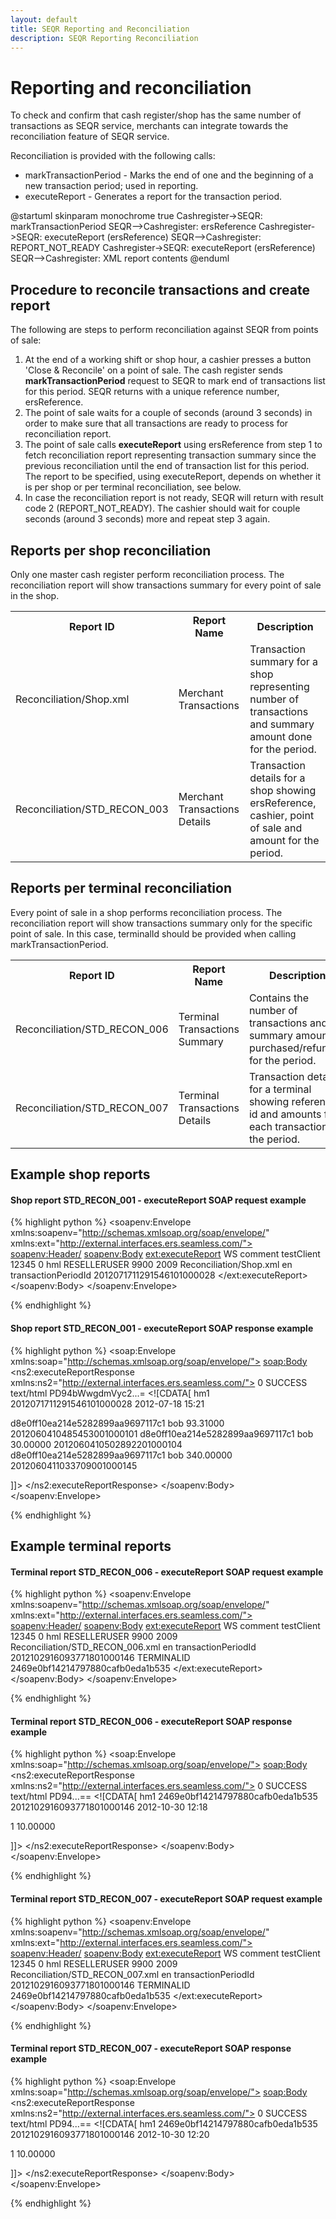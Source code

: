 ```yaml
---
layout: default
title: SEQR Reporting and Reconciliation
description: SEQR Reporting Reconciliation
---
```


# Reporting and reconciliation

To check and confirm that cash register/shop has the same number of transactions
as SEQR service, merchants can integrate towards the reconciliation feature of
SEQR service.

Reconciliation is provided with the following calls:

* markTransactionPeriod - Marks the end of one and the beginning of a new 
transaction period; used in reporting. 
* executeReport - Generates a report for the transaction period. 


<div class="diagram">
@startuml
skinparam monochrome true
Cashregister->SEQR: markTransactionPeriod
SEQR-->Cashregister: ersReference
Cashregister->SEQR: executeReport (ersReference)
SEQR-->Cashregister: REPORT_NOT_READY
Cashregister->SEQR: executeReport (ersReference)
SEQR-->Cashregister: XML report contents
@enduml
</div>

## Procedure to reconcile transactions and create report

The following are steps to perform reconciliation against SEQR from points of sale:

1. At the end of a working shift or shop hour, a cashier presses a button 'Close & Reconcile' on a point of sale.
The cash register sends **markTransactionPeriod** request to SEQR to mark end of transactions list for this period. SEQR returns with a unique reference number, ersReference.
2. The point of sale waits for a couple of seconds (around 3 seconds) in order to make sure that all transactions are ready to process for reconciliation report.
3. The point of sale calls **executeReport** using ersReference from step 1 to fetch reconciliation report representing transaction summary since the previous reconciliation until the end of transaction list for this period. The report to be specified, using executeReport, depends on whether it is per shop or per terminal reconciliation, see below.
4. In case the reconciliation report is not ready, SEQR will return with result code 2
(REPORT_NOT_READY). The cashier should wait for couple seconds (around 3 seconds) more and repeat
step 3 again.



## Reports per shop reconciliation


Only one master cash register perform reconciliation process. The reconciliation
report will show transactions summary for every point of sale in the shop.


<table>
<tr><th>Report ID</th><th>Report Name</th><th>Description</th></tr>


<tr><td>Reconciliation/Shop.xml</td>
    <td>Merchant Transactions</td>
    <td>Transaction summary for a shop representing number of transactions and summary amount done for the period. 
</td></tr>


<tr><td>Reconciliation/STD_RECON_003</td>
    <td>Merchant Transactions Details</td><td>Transaction details for a shop
showing ersReference, cashier, point of sale and amount for the period.
</td></tr>
</table>



## Reports per terminal reconciliation


Every point of sale in a shop performs reconciliation process. The reconciliation
report will show transactions summary only for the specific point of sale. In this case, terminalId should be provided when calling markTransactionPeriod.


<table>
<tr><th>Report ID</th><th>Report Name</th><th>Description</th></tr>

<tr><td>Reconciliation/STD_RECON_006</td>
    <td>Terminal Transactions Summary</td><td>Contains the number 
of transactions and summary amount purchased/refunded for the 
period. </td></tr>

<tr><td>Reconciliation/STD_RECON_007</td><td>Terminal Transactions Details</td>
    <td>Transaction details for a terminal showing reference id and amounts for each transaction in the period. 
</td></tr>
</table>

## Example shop reports

#### Shop report STD_RECON_001 - executeReport SOAP request example


{% highlight python %}
<soapenv:Envelope xmlns:soapenv="http://schemas.xmlsoap.org/soap/envelope/"
 xmlns:ext="http://external.interfaces.ers.seamless.com/">
   <soapenv:Header/>
   <soapenv:Body>
     <ext:executeReport>
       <context>
          <channel>WS</channel>
          <clientComment>comment</clientComment>
          <clientId>testClient</clientId>
          <clientReference>12345</clientReference>
          <clientRequestTimeout>0</clientRequestTimeout>
          <initiatorPrincipalId>
            <id>hml</id>
            <type>RESELLERUSER</type>
            <userId>9900</userId>
          </initiatorPrincipalId>
          <password>2009</password>
       </context>
       <reportId>Reconciliation/Shop.xml</reportId>
       <language>en</language>
       <parameters>
          <parameter>
             <entry>
                <key>transactionPeriodId</key>
                <value>2012071711291546101000028</value>
             </entry>
          </parameter>
       </parameters>
     </ext:executeReport>
   </soapenv:Body>
</soapenv:Envelope>

{% endhighlight %}


#### Shop report STD_RECON_001 - executeReport SOAP response example

{% highlight python %}
<soap:Envelope xmlns:soap="http://schemas.xmlsoap.org/soap/envelope/">
   <soap:Body>
      <ns2:executeReportResponse xmlns:ns2="http://external.interfaces.ers.seamless.com/">
         <return>
            <resultCode>0</resultCode>
            <resultDescription>SUCCESS</resultDescription>
            <report>
               <title/>
               <mimeType>text/html</mimeType>
               <content>Cjw/...=</content>
               <contentString><![CDATA[<?xml version="1.0" encoding="UTF-8"?>
<ResellerTransactionSummary>
<Meta>
<ResellerId>hm1</ResellerId>
<TransactionPeriodId>2012071711291546101000028</TransactionPeriodId>
<GeneratedAt>2012-07-18 15:19</GeneratedAt>
</Meta>
<Row>
<SalesCount>202</SalesCount>
<SalesTotal>5476.52000</SalesTotal>
</Row>
<ResellerTransactionSummary>]]></contentString>
            </report> 
         </return>
      </ns2:executeReportResponse>
   </soapenv:Body>
</soapenv:Envelope>

{% endhighlight %}


#### Shop report STD_RECON_003 - executeReport SOAP request example


{% highlight python %}
<soapenv:Envelope xmlns:soapenv="http://schemas.xmlsoap.org/soap/envelope/"
 xmlns:ext="http://external.interfaces.ers.seamless.com/">
   <soapenv:Header/>
   <soapenv:Body>
     <ext:executeReport>
       <context>
          <channel>WS</channel>
          <clientComment>comment</clientComment>
          <clientId>testClient</clientId>
          <clientReference>12345</clientReference>
          <clientRequestTimeout>0</clientRequestTimeout>
          <initiatorPrincipalId>
            <id>hml</id>
            <type>RESELLERUSER</type>
            <userId>9900</userId>
          </initiatorPrincipalId>
          <password>2009</password>
       </context>
       <reportId>Reconciliation/STD_RECON_003.xml</reportId>
       <language>en</language>
       <parameters>
          <parameter>
             <entry>
                <key>transactionPeriodId</key>
                <value>2012071711291546101000028</value>
             </entry>
          </parameter>
       </parameters>
     </ext:executeReport>
   </soapenv:Body>
</soapenv:Envelope>

{% endhighlight %}


#### Shop report STD_RECON_003 - executeReport SOAP response example

{% highlight python %}
<soap:Envelope xmlns:soap="http://schemas.xmlsoap.org/soap/envelope/">
   <soap:Body>
      <ns2:executeReportResponse xmlns:ns2="http://external.interfaces.ers.seamless.com/">
         <return>
            <resultCode>0</resultCode>
            <resultDescription>SUCCESS</resultDescription>
            <report>
               <title>STD_RECON_003_2012071711291546101000028.xml</title>
               <mimeType>text/html</mimeType>
               <content>PD94bWwgdmVyc2...=</content>
              <contentString><![CDATA[<?xml version="1.0" encoding="UTF-8"?>
<TransactionDetails>
<Meta>
<ResellerId>hm1</ResellerId>
<TransactionPeriodId>2012071711291546101000028</TransactionPeriodId>
<GeneratedAt>2012-07-18 15:21</GeneratedAt>
</Meta>

<Row>
<TerminalId>d8e0ff10ea214e5282899aa9697117c1</TerminalId>
<CashierId>bob</CashierId>
<SalesAmount>93.31000</SalesAmount>
<ErsReference>2012060410485453001000101</ErsReference>
</Row>

<Row>
<TerminalId>d8e0ff10ea214e5282899aa9697117c1</TerminalId>
<CashierId>bob</CashierId>
<SalesAmount>30.00000</SalesAmount>
<ErsReference>2012060410502892201000104</ErsReference>
</Row>

<Row>
<TerminalId>d8e0ff10ea214e5282899aa9697117c1</TerminalId>
<CashierId>bob</CashierId>
<SalesAmount>340.00000</SalesAmount>
<ErsReference>2012060411033709001000145</ErsReference>
</Row>

</TransactionDetails>]]></contentString>
            </report> 
         </return>
      </ns2:executeReportResponse>
   </soapenv:Body>
</soapenv:Envelope>

{% endhighlight %}


## Example terminal reports

#### Terminal report STD_RECON_006 - executeReport SOAP request example


{% highlight python %}
<soapenv:Envelope xmlns:soapenv="http://schemas.xmlsoap.org/soap/envelope/"
 xmlns:ext="http://external.interfaces.ers.seamless.com/">
   <soapenv:Header/>
   <soapenv:Body>
     <ext:executeReport>
       <context>
          <channel>WS</channel>
          <clientComment>comment</clientComment>
          <clientId>testClient</clientId>
          <clientReference>12345</clientReference>
          <clientRequestTimeout>0</clientRequestTimeout>
          <initiatorPrincipalId>
            <id>hml</id>
            <type>RESELLERUSER</type>
            <userId>9900</userId>
          </initiatorPrincipalId>
          <password>2009</password>
       </context>
       <reportId>Reconciliation/STD_RECON_006.xml</reportId>
       <language>en</language>
       <parameters>
          <parameter>
             <entry>
                <key>transactionPeriodId</key>
                <value>2012102916093771801000146</value>
             </entry>
             <entry>
                <key>TERMINALID</key>
                <value>2469e0bf14214797880cafb0eda1b535</value>
             </entry>
          </parameter>
       </parameters>
     </ext:executeReport>
   </soapenv:Body>
</soapenv:Envelope>

{% endhighlight %}



#### Terminal report STD_RECON_006 - executeReport SOAP response example

{% highlight python %}
<soap:Envelope xmlns:soap="http://schemas.xmlsoap.org/soap/envelope/">
   <soap:Body>
      <ns2:executeReportResponse xmlns:ns2="http://external.interfaces.ers.seamless.com/">
         <return>
            <resultCode>0</resultCode>
            <resultDescription>SUCCESS</resultDescription>
            <report>
               <title>STD_RECON_006_2012102916093771801000146.xml</title>
               <mimeType>text/html</mimeType>
               <content>PD94...==</content>
               <contentString><![CDATA[<?xml version="1.0" encoding="UTF-8"?>
<CashierTransactionSummary>
<Meta>
<ResellerId>hm1</ResellerId>
<TerminalId>2469e0bf14214797880cafb0eda1b535</TerminalId>
<TransactionPeriodId>2012102916093771801000146</TransactionPeriodId>
<GeneratedAt>2012-10-30 12:18</GeneratedAt>
</Meta>

<Row>
<SalesCount>1</SalesCount>
<SalesTotal>10.00000</SalesTotal>
</Row>

</TerminalTransactionSummary>]]></contentString>
            </report> 
         </return>
      </ns2:executeReportResponse>
   </soapenv:Body>
</soapenv:Envelope>

{% endhighlight %}



#### Terminal report STD_RECON_007 - executeReport SOAP request example


{% highlight python %}
<soapenv:Envelope xmlns:soapenv="http://schemas.xmlsoap.org/soap/envelope/"
 xmlns:ext="http://external.interfaces.ers.seamless.com/">
   <soapenv:Header/>
   <soapenv:Body>
     <ext:executeReport>
       <context>
          <channel>WS</channel>
          <clientComment>comment</clientComment>
          <clientId>testClient</clientId>
          <clientReference>12345</clientReference>
          <clientRequestTimeout>0</clientRequestTimeout>
          <initiatorPrincipalId>
            <id>hml</id>
            <type>RESELLERUSER</type>
            <userId>9900</userId>
          </initiatorPrincipalId>
          <password>2009</password>
       </context>
       <reportId>Reconciliation/STD_RECON_007.xml</reportId>
       <language>en</language>
       <parameters>
          <parameter>
             <entry>
                <key>transactionPeriodId</key>
                <value>2012102916093771801000146</value>
             </entry>
             <entry>
                <key>TERMINALID</key>
                <value>2469e0bf14214797880cafb0eda1b535</value>
             </entry>
          </parameter>
       </parameters>
     </ext:executeReport>
   </soapenv:Body>
</soapenv:Envelope>

{% endhighlight %}


#### Terminal report STD_RECON_007 - executeReport SOAP response example

{% highlight python %}
<soap:Envelope xmlns:soap="http://schemas.xmlsoap.org/soap/envelope/">
   <soap:Body>
      <ns2:executeReportResponse xmlns:ns2="http://external.interfaces.ers.seamless.com/">
         <return>
            <resultCode>0</resultCode>
            <resultDescription>SUCCESS</resultDescription>
            <report>
               <title>STD_RECON_007_2012102916091394901000143.xml</title>
               <mimeType>text/html</mimeType>
               <content>PD94...==</content>
               <contentString><![CDATA[<?xml version="1.0" encoding="UTF-8"?>
<CashierTransactionSummary>
<Meta>
<ResellerId>hm1</ResellerId>
<TerminalId>2469e0bf14214797880cafb0eda1b535</TerminalId>
<TransactionPeriodId>2012102916093771801000146</TransactionPeriodId>
<GeneratedAt>2012-10-30 12:20</GeneratedAt>
</Meta>

<Row>
<SalesCount>1</SalesCount>
<SalesTotal>10.00000</SalesTotal>
</Row>

</TerminalTransactionSummary>]]></contentString>
            </report> 
         </return>
      </ns2:executeReportResponse>
   </soapenv:Body>
</soapenv:Envelope>

{% endhighlight %}




